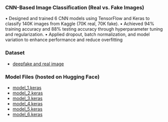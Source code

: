 ### CNN-Based Image Classification (Real vs. Fake Images)
• Designed and trained 6 CNN models using TensorFlow and Keras to classify 140K images from Kaggle (70K
real, 70K fake).
• Achieved 94% training accuracy and 88% testing accuracy through hyperparameter tuning and regularization.
• Applied dropout, batch normalization, and model variation to enhance performance and reduce overfitting

### Dataset
- [deepfake and real image](https://www.kaggle.com/datasets/manjilkarki/deepfake-and-real-images)


### Model Files (hosted on Hugging Face)

- [model_1.keras](https://huggingface.co/shivammmmmmm/image-classification-models/blob/main/models/model_1.keras)
- [model_2.keras](https://huggingface.co/shivammmmmmm/image-classification-models/blob/main/models/model_2.keras)
- [model_3.keras](https://huggingface.co/shivammmmmmm/image-classification-models/blob/main/models/model_3.keras)
- [model_4.keras](https://huggingface.co/shivammmmmmm/image-classification-models/blob/main/models/model_4.keras)
- [model_5.keras](https://huggingface.co/shivammmmmmm/image-classification-models/blob/main/models/model_5.keras)
- [model_6.keras](https://huggingface.co/shivammmmmmm/image-classification-models/blob/main/models/model_6.keras)
